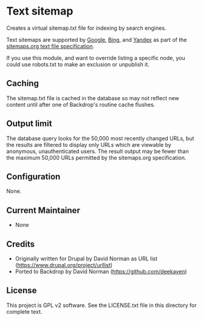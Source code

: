 Text sitemap
============

Creates a virtual sitemap.txt file for indexing by search engines.

Text sitemaps are supported by [Google](https://support.google.com/webmasters/answer/183668?hl=en), [Bing](https://www.bing.com/webmaster/help/how-to-submit-sitemaps-82a15bd4), and [Yandex](https://yandex.com/support/webmaster/indexing-options/sitemap.xml) as part of the [sitemaps.org text file specification](http://www.sitemaps.org/protocol.html).

If you use this module, and want to override listing a specific node, you could use robots.txt to make an exclusion or unpublish it.

Caching
-------

The sitemap.txt file is cached in the database so may not reflect new content until after one of Backdrop's routine cache flushes.

Output limit
------------

The database query looks for the 50,000 most recently changed URLs, but the results are filtered to display only URLs which are viewable by anonymous, unauthenticated users. The result output may be fewer than the maximum 50,000 URLs permitted by the sitemaps.org specification.

Configuration
-------------

None.

Current Maintainer
------------------

- None

Credits
-----------

- Originally written for Drupal by David Norman as URL list
  (https://www.drupal.org/project/urllist)
- Ported to Backdrop by David Norman (https://github.com/deekayen)

License
-------

This project is GPL v2 software. See the LICENSE.txt file in this directory for
complete text.
